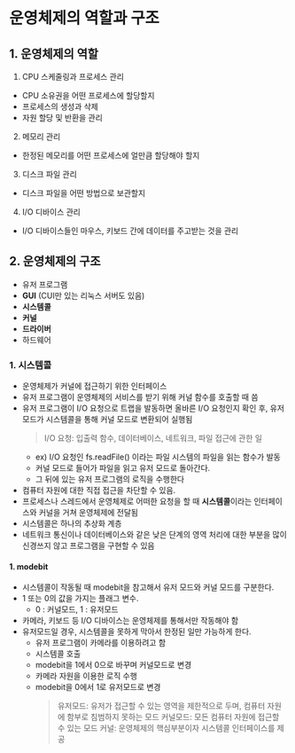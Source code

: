 # 운영체제의 역할과 구조

## 1. 운영체제의 역할

1. CPU 스케줄링과 프로세스 관리

- CPU 소유권을 어떤 프로세스에 할당할지
- 프로세스의 생성과 삭제
- 자원 할당 및 반환을 관리

2. 메모리 관리

- 한정된 메모리를 어떤 프로세스에 얼만큼 할당해야 할지

3. 디스크 파일 관리

- 디스크 파일을 어떤 방법으로 보관할지

4. I/O 디바이스 관리

- I/O 디바이스들인 마우스, 키보드 간에 데이터를 주고받는 것을 관리

## 2. 운영체제의 구조

- 유저 프로그램
- **GUI** (CUI만 있는 리눅스 서버도 있음)
- **시스템콜**
- **커널**
- **드라이버**
- 하드웨어

### 1. 시스템콜

- 운영체제가 커널에 접근하기 위한 인터페이스
- 유저 프로그램이 운영체제의 서비스를 받기 위해 커널 함수를 호출할 때 씀
- 유저 프로그램이 I/O 요청으로 트랩을 발동하면 올바른 I/O 요청인지 확인 후, 유저 모드가 시스템콜을 통해 커널 모드로 변환되어 실행됨
  > I/O 요청: 입출력 함수, 데이터베이스, 네트워크, 파일 접근에 관한 일
  - ex) I/O 요청인 fs.readFile() 이라는 파일 시스템의 파일을 읽는 함수가 발동
  - 커널 모드로 들어가 파일을 읽고 유저 모드로 돌아간다.
  - 그 뒤에 있는 유저 프로그램의 로직을 수행한다
- 컴퓨터 자원에 대한 직접 접근을 차단할 수 있음.
- 프로세스나 스레드에서 운영체제로 어떠한 요청을 할 때 **시스템콜**이라는 인터페이스와 커널을 거쳐 운영체제에 전달됨
- 시스템콜은 하나의 추상화 계층
- 네트워크 통신이나 데이터베이스와 같은 낮은 단계의 영역 처리에 대한 부분을 많이 신경쓰지 않고 프로그램을 구현할 수 있음

#### 1. modebit

- 시스템콜이 작동될 때 modebit을 참고해서 유저 모드와 커널 모드를 구분한다.
- 1 또는 0의 값을 가지는 플래그 변수.
  - 0 : 커널모드, 1 : 유저모드
- 카메라, 키보드 등 I/O 디바이스는 운영체제를 통해서만 작동해야 함
- 유저모드일 경우, 시스템콜을 못하게 막아서 한정된 일만 가능하게 한다.
  - 유저 프로그램이 카메라를 이용하려고 함
  - 시스템콜 호출
  - modebit을 1에서 0으로 바꾸며 커널모드로 변경
  - 카메라 자원을 이용한 로직 수행
  - modebit을 0에서 1로 유저모드로 변경
    > 유저모드: 유저가 접근할 수 있는 영역을 제한적으로 두며, 컴퓨터 자원에 함부로 침범하지 못하는 모드
    > 커널모드: 모든 컴퓨터 자원에 접근할 수 있는 모드
    > 커널: 운영체제의 핵심부분이자 시스템콜 인터페이스를 제공
